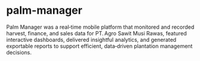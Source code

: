 # palm-manager
Palm Manager was a real‑time mobile platform that monitored and recorded harvest, finance, and sales data for PT. Agro Sawit Musi Rawas, featured interactive dashboards, delivered insightful analytics, and generated exportable reports to support efficient, data‑driven plantation management decisions.

